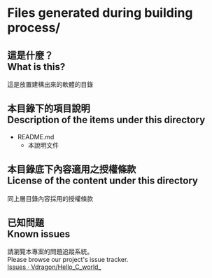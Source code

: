 # Files generated during building process/
## 這是什麼？<br />What is this?
這是放置建構出來的軟體的目錄

## 本目錄下的項目說明<br />Description of the items under this directory
* README.md
	* 本說明文件

## 本目錄底下內容適用之授權條款<br />License of the content under this directory
同上層目錄內容採用的授權條款

## 已知問題<br />Known issues
請瀏覽本專案的問題追蹤系統。  
Please browse our project's issue tracker.  
[Issues · Vdragon/Hello_C_world_](https://github.com/Vdragon/Hello_C_world_/issues)